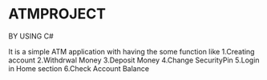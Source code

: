 # ATMPROJECT
BY USING C#

It is a simple ATM application  with having the some function like
1.Creating account
2.Withdrwal Money
3.Deposit Money
4.Change SecurityPin 
5.Login in Home section 
6.Check Account Balance


